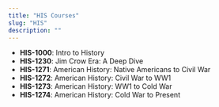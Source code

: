 ```yaml
---
title: "HIS Courses"
slug: "HIS"
description: ""
---
```


- **HIS-1000**: Intro to History
- **HIS-1230**: Jim Crow Era: A Deep Dive
- **HIS-1271**: American History: Native Americans to Civil War
- **HIS-1272**: American History: Civil War to WW1
- **HIS-1273**: American History: WW1 to Cold War
- **HIS-1274**: American History: Cold War to Present
